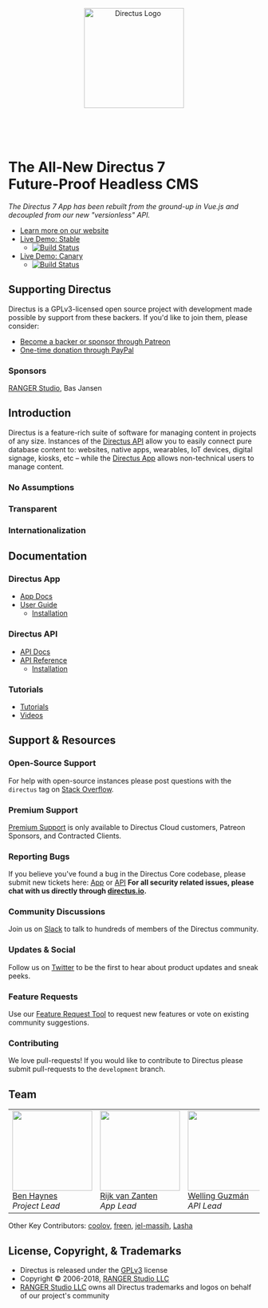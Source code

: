 <p align="center"><a href="https://directus.io" target="_blank" rel="noopener noreferrer"><img src="https://user-images.githubusercontent.com/522079/43096167-3a1b1118-8e86-11e8-9fb2-7b4e3b1368bc.png" width="200" alt="Directus Logo"/></a></p>
<p>&nbsp;</p>
<p>&nbsp;</p>

# The All-New Directus 7<br>Future-Proof Headless CMS

_The Directus 7 App has been rebuilt from the ground-up in Vue.js and decoupled from our new "versionless" API._

* [Learn more on our website](https://directus.io)
* [Live Demo: Stable](https://directus.app)
  * [![Build Status](https://semaphoreci.com/api/v1/directus/app/branches/build/badge.svg)](https://semaphoreci.com/directus/app)
* [Live Demo: Canary](https://next.directus.app)
  * [![Build Status](https://semaphoreci.com/api/v1/directus/next/branches/master/badge.svg)](https://semaphoreci.com/directus/next)

## Supporting Directus

Directus is a GPLv3-licensed open source project with development made possible by support from these backers. If you'd like to join them, please consider:

* [Become a backer or sponsor through Patreon](https://www.patreon.com/directus)
* [One-time donation through PayPal](https://paypal.com/directus)

### Sponsors

[RANGER Studio](http://rangerstudio.com), Bas Jansen

## Introduction

Directus is a feature-rich suite of software for managing content in projects of any size. Instances of the [Directus API](https://github.com/directus/api) allow you to easily connect pure database content to: websites, native apps, wearables, IoT devices, digital signage, kiosks, etc – while the [Directus App](https://github.com/directus/app) allows non-technical users to manage content. 

### No Assumptions

### Transparent

### Internationalization

## Documentation

### Directus App

* [App Docs](https://docs.directus.io)
* [User Guide](https://docs.directus.io)
   * [Installation](https://docs.directus.io)

### Directus API

* [API Docs](https://docs.directus.io)
* [API Reference](https://docs.directus.io)
   * [Installation](https://docs.directus.io)

### Tutorials

* [Tutorials](https://medium.com/directus)
* [Videos](https://www.youtube.com/playlist?list=PLD--x9rY3ZL31stRPkA4FdGC4idIM-8-d)

## Support & Resources

### Open-Source Support

For help with open-source instances please post questions with the `directus` tag on [Stack Overflow](https://stackoverflow.com/questions/tagged/directus).

### Premium Support

[Premium Support](https://directus.io) is only available to Directus Cloud customers, Patreon Sponsors, and Contracted Clients.

### Reporting Bugs

If you believe you've found a bug in the Directus Core codebase, please submit new tickets here: [App](https://github.com/directus/app/issues/new?template=Bug_report.md) or [API](https://github.com/directus/api/issues/new?template=Bug_report.md)
**For all security related issues, please chat with us directly through [directus.io](https://directus.io/).**

### Community Discussions

Join us on [Slack](https://slack.directus.io) to talk to hundreds of members of the Directus community.

### Updates & Social

Follow us on [Twitter](https://twitter.com/directus) to be the first to hear about product updates and sneak peeks.

### Feature Requests

Use our [Feature Request Tool](https://request.getdirectus.com/) to request new features or vote on existing community suggestions.

### Contributing

We love pull-requests! If you would like to contribute to Directus please submit pull-requests to the `development` branch.

## Team

<table>
   <tr>
      <td>
         <a href="https://github.com/benhaynes"><img width="160px" src="https://user-images.githubusercontent.com/522079/42234532-dfa61084-7ec2-11e8-96df-23aa48c6d450.jpg"><br>
         Ben Haynes</a><br>
         <i>Project Lead</i>
      </td>
      <td>
         <a href="https://github.com/rijkvanzanten"><img width="160px" src="https://user-images.githubusercontent.com/522079/42234533-dfb6039a-7ec2-11e8-950c-04b34d47d6e4.jpg"><br>
         Rijk van Zanten</a><br>
         <i>App Lead</i>
      </td>
      <td>
         <a href="https://github.com/wellingguzman"><img width="160px" src="https://user-images.githubusercontent.com/522079/42234534-dfc56d1c-7ec2-11e8-94ca-7b422788d6cd.jpg"><br>
         Welling Guzmán</a><br>
         <i>API Lead</i>
      </td>
   </tr>
</table>

Other Key Contributors: [coolov](https://github.com/coolov), [freen](https://github.com/freen), [jel-massih](https://github.com/jel-massih), [Lasha](https://github.com/Lasha)

## License, Copyright, & Trademarks

* Directus is released under the [GPLv3](http://www.gnu.org/copyleft/gpl.html) license
* Copyright © 2006-2018, [RANGER Studio LLC](http://rngr.org/)
* [RANGER Studio LLC](http://rngr.org/) owns all Directus trademarks and logos on behalf of our project's community
